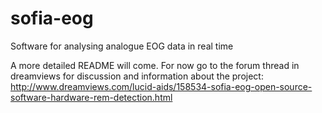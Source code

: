 # sofia-eog
Software for analysing analogue EOG data in real time

A more detailed README will come. For now go to the forum thread in dreamviews for discussion and information about the project: http://www.dreamviews.com/lucid-aids/158534-sofia-eog-open-source-software-hardware-rem-detection.html
